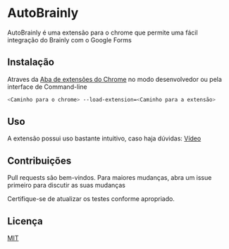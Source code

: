 # AutoBrainly

AutoBrainly é uma extensão para o chrome que permite uma fácil integração do Brainly com o Google Forms

## Instalação

Atraves da [Aba de extensões do Chrome](chrome://extensions) no modo desenvolvedor ou pela interface de Command-line

```bash
<Caminho para o chrome> --load-extension=<Caminho para a extensão>
```

## Uso

A extensão possui uso bastante intuitivo, caso haja dúvidas: [Vídeo](https://www.youtube.com/watch?v=o7Uhl4DaFsk)

## Contribuições
Pull requests são bem-vindos. Para maiores mudanças, abra um issue primeiro para discutir as suas mudanças

Certifique-se de atualizar os testes conforme apropriado.

## Licença
[MIT](https://choosealicense.com/licenses/mit/)